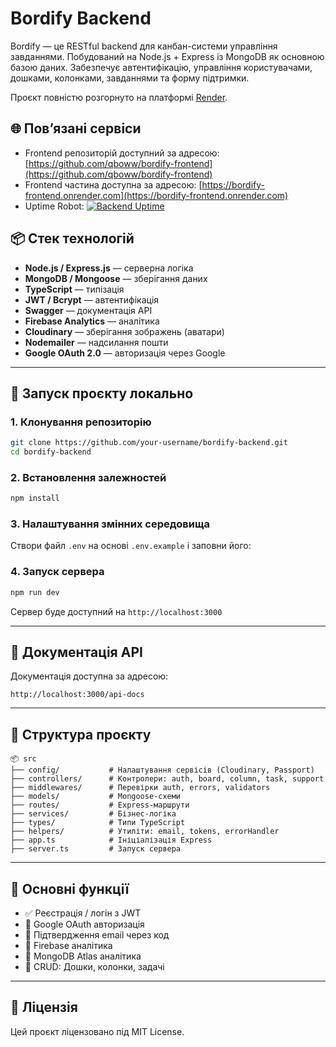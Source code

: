 # Bordify Backend

Bordify — це RESTful backend для канбан-системи управління завданнями. Побудований на Node.js + Express із MongoDB як основною базою даних. Забезпечує автентифікацію, управління користувачами, дошками, колонками, завданнями та форму підтримки.

Проєкт повністю розгорнуто на платформі [Render](https://render.com).

## 🌐 Пов’язані сервіси
- Frontend репозиторій доступний за адресою: [https://github.com/qboww/bordify-frontend](https://github.com/qboww/bordify-frontend)
- Frontend частина доступна за адресою: [https://bordify-frontend.onrender.com](https://bordify-frontend.onrender.com)
- Uptime Robot: [![Backend Uptime](https://img.shields.io/uptimerobot/status/m800575843-6d54d4dbb3b8823b35a679ac)](https://stats.uptimerobot.com/3H4vuDHzkP)

## 📦 Стек технологій

- **Node.js / Express.js** — серверна логіка
- **MongoDB / Mongoose** — зберігання даних
- **TypeScript** — типізація
- **JWT / Bcrypt** — автентифікація
- **Swagger** — документація API
- **Firebase Analytics** — аналітика
- **Cloudinary** — зберігання зображень (аватари)
- **Nodemailer** — надсилання пошти
- **Google OAuth 2.0** — авторизація через Google

---

## 🚀 Запуск проєкту локально

### 1. Клонування репозиторію
```bash
git clone https://github.com/your-username/bordify-backend.git
cd bordify-backend
```

### 2. Встановлення залежностей
```bash
npm install
```

### 3. Налаштування змінних середовища
Створи файл `.env` на основі `.env.example` і заповни його:

### 4. Запуск сервера
```bash
npm run dev
```

Сервер буде доступний на `http://localhost:3000`

---

## 📘 Документація API

Документація доступна за адресою:
```
http://localhost:3000/api-docs
```

---

## 📁 Структура проєкту
```
📦 src
├── config/           # Налаштування сервісів (Cloudinary, Passport)
├── controllers/      # Контролери: auth, board, column, task, support
├── middlewares/      # Перевірки auth, errors, validators
├── models/           # Mongoose-схеми
├── routes/           # Express-маршрути
├── services/         # Бізнес-логіка
├── types/            # Типи TypeScript
├── helpers/          # Утиліти: email, tokens, errorHandler
├── app.ts            # Ініціалізація Express
├── server.ts         # Запуск сервера
```

---

## 🔐 Основні функції
- ✅ Реєстрація / логін з JWT
- 🔐 Google OAuth авторизація
- 📧 Підтвердження email через код
- 🧠 Firebase аналітика
- 🌳 MongoDB Atlas аналітика
- 📌 CRUD: Дошки, колонки, задачі

---

## 📄 Ліцензія
Цей проєкт ліцензовано під MIT License.
